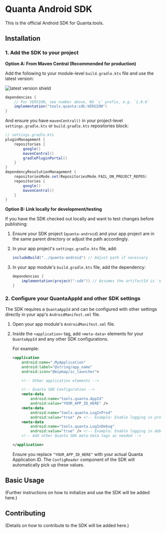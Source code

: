 # Quanta Android SDK

This is the official Android SDK for Quanta.tools.

## Installation

### 1. Add the SDK to your project

**Option A: From Maven Central (Recommended for production)**

Add the following to your module-level `build.gradle.kts` file and use the latest version:

![latest version shield](https://img.shields.io/github/v/release/Quanta-Tools/Quanta-Android)

```gradle
dependencies {
    // For VERSION, see number above, NO `v` prefix, e.g. `1.0.0`
    implementation("tools.quanta:sdk:VERSION")
}
```

And ensure you have `mavenCentral()` in your project-level `settings.gradle.kts` or `build.gradle.kts` repositories block:

```gradle
// settings.gradle.kts
pluginManagement {
    repositories {
        google()
        mavenCentral()
        gradlePluginPortal()
    }
}
dependencyResolutionManagement {
    repositoriesMode.set(RepositoriesMode.FAIL_ON_PROJECT_REPOS)
    repositories {
        google()
        mavenCentral()
    }
}
```

**Option B: Link locally for development/testing**

If you have the SDK checked out locally and want to test changes before publishing:

1.  Ensure your SDK project (`quanta-android`) and your app project are in the same parent directory or adjust the path accordingly.
2.  In your app project's `settings.gradle.kts` file, add:

    ```gradle
    includeBuild("../quanta-android") // Adjust path if necessary
    ```

3.  In your app module's `build.gradle.kts` file, add the dependency:

    ```gradle
    dependencies {
        implementation(project(":sdk")) // Assumes the artifactId is 'sdk'
    }
    ```

### 2. Configure your QuantaAppId and other SDK settings

The SDK requires a `QuantaAppId` and can be configured with other settings directly in your app's `AndroidManifest.xml` file.

1.  Open your app module's `AndroidManifest.xml` file.
2.  Inside the `<application>` tag, add `<meta-data>` elements for your `QuantaAppId` and any other SDK configurations.

    For example:

    ```xml
    <application
        android:name=".MyApplication"
        android:label="@string/app_name"
        android:icon="@mipmap/ic_launcher">

        <!-- Other application elements -->

        <!-- Quanta SDK Configuration -->
        <meta-data
            android:name="tools.quanta.AppId"
            android:value="YOUR_APP_ID_HERE" />
        <meta-data
            android:name="tools.quanta.LogInProd"
            android:value="true" /> <!-- Example: Enable logging in production -->
        <meta-data
            android:name="tools.quanta.LogInDebug"
            android:value="true" /> <!-- Example: Enable logging in debug -->
        <!-- Add other Quanta SDK meta-data tags as needed -->

    </application>
    ```

    Ensure you replace `"YOUR_APP_ID_HERE"` with your actual Quanta Application ID. The `ConfigReader` component of the SDK will automatically pick up these values.

## Basic Usage

(Further instructions on how to initialize and use the SDK will be added here.)

## Contributing

(Details on how to contribute to the SDK will be added here.)
